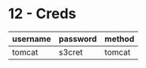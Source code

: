 # 12 - Creds



| username | password | method |
| -------- | -------- | ------ |
| tomcat   | s3cret   | tomcat |
